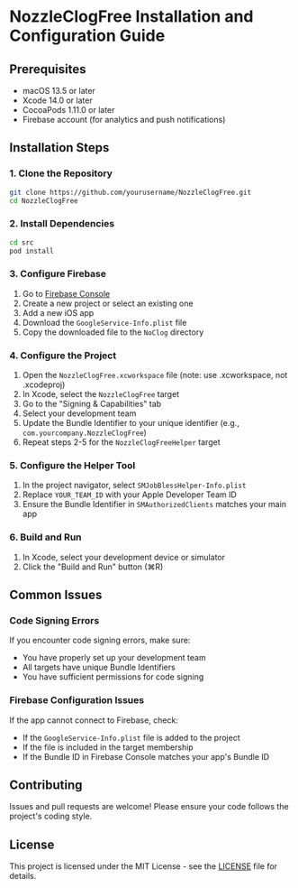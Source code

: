 # NozzleClogFree Installation and Configuration Guide

## Prerequisites

- macOS 13.5 or later
- Xcode 14.0 or later
- CocoaPods 1.11.0 or later
- Firebase account (for analytics and push notifications)

## Installation Steps

### 1. Clone the Repository

```bash
git clone https://github.com/yourusername/NozzleClogFree.git
cd NozzleClogFree
```

### 2. Install Dependencies

```bash
cd src
pod install
```

### 3. Configure Firebase

1. Go to [Firebase Console](https://console.firebase.google.com/)
2. Create a new project or select an existing one
3. Add a new iOS app
4. Download the `GoogleService-Info.plist` file
5. Copy the downloaded file to the `NoClog` directory

### 4. Configure the Project

1. Open the `NozzleClogFree.xcworkspace` file (note: use .xcworkspace, not .xcodeproj)
2. In Xcode, select the `NozzleClogFree` target
3. Go to the "Signing & Capabilities" tab
4. Select your development team
5. Update the Bundle Identifier to your unique identifier (e.g., `com.yourcompany.NozzleClogFree`)
6. Repeat steps 2-5 for the `NozzleClogFreeHelper` target

### 5. Configure the Helper Tool

1. In the project navigator, select `SMJobBlessHelper-Info.plist`
2. Replace `YOUR_TEAM_ID` with your Apple Developer Team ID
3. Ensure the Bundle Identifier in `SMAuthorizedClients` matches your main app

### 6. Build and Run

1. In Xcode, select your development device or simulator
2. Click the "Build and Run" button (⌘R)

## Common Issues

### Code Signing Errors

If you encounter code signing errors, make sure:
- You have properly set up your development team
- All targets have unique Bundle Identifiers
- You have sufficient permissions for code signing

### Firebase Configuration Issues

If the app cannot connect to Firebase, check:
- If the `GoogleService-Info.plist` file is added to the project
- If the file is included in the target membership
- If the Bundle ID in Firebase Console matches your app's Bundle ID

## Contributing

Issues and pull requests are welcome! Please ensure your code follows the project's coding style.

## License

This project is licensed under the MIT License - see the [LICENSE](LICENSE) file for details.

